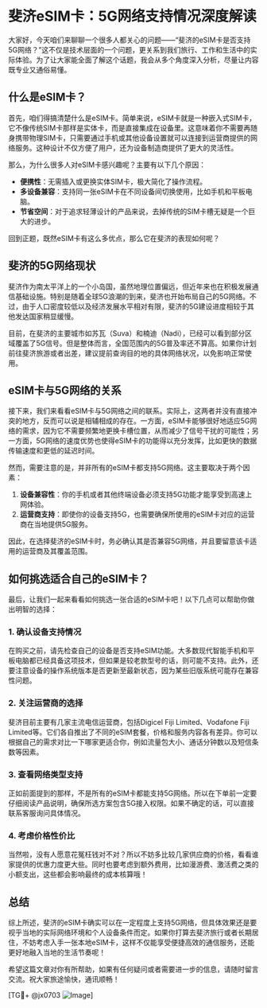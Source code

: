 # 斐济eSIM卡：5G网络支持情况深度解读

大家好，今天咱们来聊聊一个很多人都关心的问题——“斐济的eSIM卡是否支持5G网络？”这不仅是技术层面的一个问题，更关系到我们旅行、工作和生活中的实际体验。为了让大家能全面了解这个话题，我会从多个角度深入分析，尽量让内容既专业又通俗易懂。

## 什么是eSIM卡？

首先，咱们得搞清楚什么是eSIM卡。简单来说，eSIM卡就是一种嵌入式SIM卡，它不像传统SIM卡那样是实体卡，而是直接集成在设备里。这意味着你不需要再随身携带物理SIM卡，只需要通过手机或其他设备设置就可以连接到运营商提供的网络服务。这种设计不仅方便了用户，还为设备制造商提供了更大的灵活性。

那么，为什么很多人对eSIM卡感兴趣呢？主要有以下几个原因：
- **便携性**：无需插入或更换实体SIM卡，极大简化了操作流程。
- **多设备兼容**：支持同一张eSIM卡在不同设备间切换使用，比如手机和平板电脑。
- **节省空间**：对于追求轻薄设计的产品来说，去掉传统的SIM卡槽无疑是一个巨大的进步。

回到正题，既然eSIM卡有这么多优点，那么它在斐济的表现如何呢？

## 斐济的5G网络现状

斐济作为南太平洋上的一个小岛国，虽然地理位置偏远，但近年来也在积极发展通信基础设施。特别是随着全球5G浪潮的到来，斐济也开始布局自己的5G网络。不过，由于人口密度较低以及经济发展水平相对有限，斐济的5G建设进度相较于其他发达国家稍显缓慢。

目前，在斐济的主要城市如苏瓦（Suva）和楠迪（Nadi），已经可以看到部分区域覆盖了5G信号。但是整体而言，全国范围内的5G普及率还不算高。如果你计划前往斐济旅游或者出差，建议提前查询目的地的具体网络状况，以免影响正常使用。

## eSIM卡与5G网络的关系

接下来，我们来看看eSIM卡与5G网络之间的联系。实际上，这两者并没有直接冲突的地方，反而可以说是相辅相成的存在。一方面，eSIM卡能够很好地适应5G网络的需求，因为它不需要频繁地更换卡槽位置，从而减少了信号干扰的可能性；另一方面，5G网络的速度优势也使得eSIM卡的功能得以充分发挥，比如更快的数据传输速度和更低的延迟时间。

然而，需要注意的是，并非所有的eSIM卡都支持5G网络。这主要取决于两个因素：
1. **设备兼容性**：你的手机或者其他终端设备必须支持5G功能才能享受到高速上网体验。
2. **运营商支持**：即使你的设备支持5G，也需要确保所使用的eSIM卡对应的运营商在当地提供5G服务。

因此，在选择斐济的eSIM卡时，务必确认其是否兼容5G网络，并且要留意该卡适用的运营商及其覆盖范围。

## 如何挑选适合自己的eSIM卡？

最后，让我们一起来看看如何挑选一张合适的eSIM卡吧！以下几点可以帮助你做出明智的选择：

### 1. 确认设备支持情况
在购买之前，请先检查自己的设备是否支持eSIM功能。大多数现代智能手机和平板电脑都已经具备这项技术，但如果是较老款型号的话，则可能不支持。此外，还要注意设备的操作系统版本是否更新至最新状态，因为某些旧版系统可能存在兼容性问题。

### 2. 关注运营商的选择
斐济目前主要有几家主流电信运营商，包括Digicel Fiji Limited、Vodafone Fiji Limited等。它们各自推出了不同的eSIM套餐，价格和服务内容各有差异。你可以根据自己的需求对比一下哪家更适合你，例如流量包大小、通话分钟数以及短信条数等因素。

### 3. 查看网络类型支持
正如前面提到的那样，不是所有的eSIM卡都能支持5G网络。所以在下单前一定要仔细阅读产品说明，确保所选方案包含5G接入权限。如果不确定的话，可以直接联系客服询问具体情况。

### 4. 考虑价格性价比
当然啦，没有人愿意花冤枉钱对不对？所以不妨多比较几家供应商的价格，看看谁家提供的优惠力度更大些。同时也要考虑到额外费用，比如漫游费、激活费之类的小额支出，这些都会影响最终的成本核算哦！

## 总结

综上所述，斐济的eSIM卡确实可以在一定程度上支持5G网络，但具体效果还是要视乎当地的实际网络环境和个人设备条件而定。如果你打算去斐济旅行或者长期居住，不妨考虑入手一张本地eSIM卡，这样不仅能享受便捷高效的通信服务，还能更好地融入当地的生活节奏呢！

希望这篇文章对你有所帮助，如果有任何疑问或者需要进一步的信息，请随时留言交流。祝大家旅途愉快，通讯顺畅！

[TG💪+ @jx0703 ![Image](https://github.com/user-attachments/assets/dbca1d08-cadb-493c-b0ec-ad6f7a83f270)]